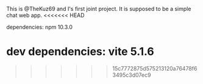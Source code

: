 This is @TheKuz69 and I's first joint project. It is supposed to be a simple chat web app.
<<<<<<< HEAD


dependencies:
npm 10.3.0 

dev dependencies:
vite 5.1.6
=======
>>>>>>> 15c7772875d575213120a76478f63495c3d07ec9
